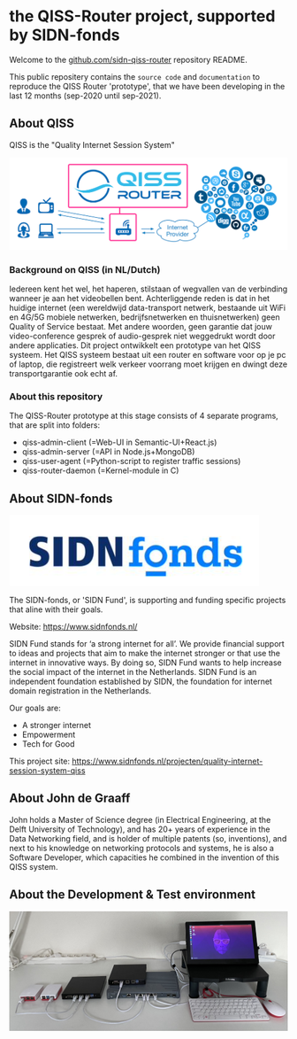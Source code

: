 # the QISS-Router project, supported by SIDN-fonds

Welcome to the [github.com/sidn-qiss-router](https://github.com/jdg71nl/sidn-qiss-router) repository README.

This public repositery contains the `source code` and `documentation` to reproduce the QISS Router 'prototype', that we have been developing in the last 12 months (sep-2020 until sep-2021).

## About QISS

QISS is the "Quality Internet Session System"

![QISS-Router-Concept](./img/d200622-QISS-Router-Concept-v1.0-2048x678.png)

### Background on QISS (in NL/Dutch)

Iedereen kent het wel, het haperen, stilstaan of wegvallen van de verbinding wanneer je aan het videobellen bent. Achterliggende reden is dat in het huidige internet (een wereldwijd data-transport netwerk, bestaande uit WiFi en 4G/5G mobiele netwerken, bedrijfsnetwerken en thuisnetwerken) geen Quality of Service bestaat. Met andere woorden, geen garantie dat jouw video-conference gesprek of audio-gesprek niet weggedrukt wordt door andere applicaties. Dit project ontwikkelt een prototype van het QISS systeem. Het QISS systeem bestaat uit een router en software voor op je pc of laptop, die registreert welk verkeer voorrang moet krijgen en dwingt deze transportgarantie ook echt af. 

### About this repository

The QISS-Router prototype at this stage consists of 4 separate programs, that are split into folders:

- qiss-admin-client   (=Web-UI in Semantic-UI+React.js)
- qiss-admin-server   (=API in Node.js+MongoDB)
- qiss-user-agent     (=Python-script to register traffic sessions)
- qiss-router-daemon  (=Kernel-module in C)

## About SIDN-fonds

![SIDN-fonds-logo](./img/sidn-fonds-logo.png)

The SIDN-fonds, or 'SIDN Fund', is supporting and funding specific projects that aline with their goals.

Website: https://www.sidnfonds.nl/

SIDN Fund stands for ‘a strong internet for all’. We provide financial support to ideas and projects that aim to make the internet stronger or that use the internet in innovative ways. By doing so, SIDN Fund wants to help increase the social impact of the internet in the Netherlands. SIDN Fund is an independent foundation established by SIDN, the foundation for internet domain registration in the Netherlands. 

Our goals are: 

- A stronger internet
- Empowerment
- Tech for Good

This project site: https://www.sidnfonds.nl/projecten/quality-internet-session-system-qiss

## About John de Graaff

John holds a Master of Science degree (in Electrical Engineering, at the Delft University of Technology), and has 20+ years of experience in the Data Networking field, and is holder of multiple patents (so, inventions), and next to his knowledge on networking protocols and systems, he is also a Software Developer, which capacities he combined in the invention of this QISS system.

## About the Development & Test environment

![QISS-Dev-Test-Environment](./img/QISS-Dev-Test-Environment.jpg)


